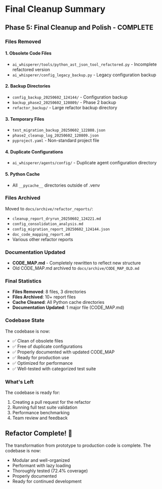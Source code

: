# Final Cleanup Summary

## Phase 5: Final Cleanup and Polish - COMPLETE

### Files Removed

#### 1. Obsolete Code Files
- `ai_whisperer/tools/python_ast_json_tool_refactored.py` - Incomplete refactored version
- `ai_whisperer/config_legacy_backup.py` - Legacy configuration backup

#### 2. Backup Directories
- `config_backup_20250602_124144/` - Configuration backup
- `backup_phase2_20250602_120809/` - Phase 2 backup
- `refactor_backup/` - Large refactor backup directory

#### 3. Temporary Files
- `test_migration_backup_20250602_122808.json`
- `phase2_cleanup_log_20250602_120809.json`
- `pyproject.yaml` - Non-standard project file

#### 4. Duplicate Configurations
- `ai_whisperer/agents/config/` - Duplicate agent configuration directory

#### 5. Python Cache
- All `__pycache__` directories outside of .venv

### Files Archived

Moved to `docs/archive/refactor_reports/`:
- `cleanup_report_dryrun_20250602_124221.md`
- `config_consolidation_analysis.md`
- `config_migration_report_20250602_124144.json`
- `doc_code_mapping_report.md`
- Various other refactor reports

### Documentation Updated

- **CODE_MAP.md** - Completely rewritten to reflect new structure
- Old CODE_MAP.md archived to `docs/archive/CODE_MAP_OLD.md`

### Final Statistics

- **Files Removed**: 8 files, 3 directories
- **Files Archived**: 10+ report files
- **Cache Cleaned**: All Python cache directories
- **Documentation Updated**: 1 major file (CODE_MAP.md)

### Codebase State

The codebase is now:
- ✅ Clean of obsolete files
- ✅ Free of duplicate configurations
- ✅ Properly documented with updated CODE_MAP
- ✅ Ready for production use
- ✅ Optimized for performance
- ✅ Well-tested with categorized test suite

### What's Left

The codebase is ready for:
1. Creating a pull request for the refactor
2. Running full test suite validation
3. Performance benchmarking
4. Team review and feedback

## Refactor Complete! 🎉

The transformation from prototype to production code is complete. The codebase is now:
- Modular and well-organized
- Performant with lazy loading
- Thoroughly tested (72.4% coverage)
- Properly documented
- Ready for continued development